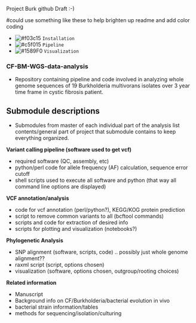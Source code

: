 Project Burk github Draft :-) 

#could use something like these to help brighten up readme and add color coding
- ![#f03c15](https://placehold.it/15/f03c15/000000?text=+) `Installation`
- ![#c5f015](https://placehold.it/15/c5f015/000000?text=+) `Pipeline`
- ![#1589F0](https://placehold.it/15/1589F0/000000?text=+) `Visualization`


### CF-BM-WGS-data-analysis


 - Repository containing pipeline and code involved in analyzing whole genome sequences of 19 Burkholderia multivorans isolates over 3 year time frame in cystic fibrosis patient. 

 ## Submodule descriptions 

- Submodules from master of each individual part of the analysis list contents/general part of project that submodule contains to keep everything organized.


**Variant calling pipeline (software used to get vcf)**
- required software (QC, assembly, etc)
- python/perl code for allele frequency (AF) calculation, sequence error cutoff
- shell scripts used to execute all software and python (that way all command line options are displayed)

**VCF annotation/analysis**
- code for vcf annotation (perl/python?), KEGG/KOG protein prediction
- script to remove common variants to all (bcftool commands)
- scripts and code for extraction of desired info
- scripts for plotting and visualization (notebooks?)

**Phylogenetic Analysis**
- SNP alignment (software, scripts, code) .. possibly just whole genome alignment??
- raxml script (script, options chosen)
- visualization (software, options chosen, outgroup/rooting choices)

**Related information**
- Manuscript
- Background info on CF/Burkholderia/bacterial evolution in vivo
- bacterial strain information/tables 
- methods for sequencing/isolation/culturing


